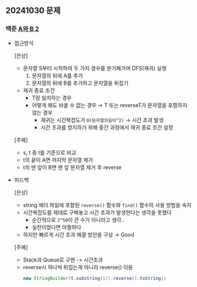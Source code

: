 ## 20241030 문제

### 백준 [A와 B 2](https://www.acmicpc.net/problem/12919)

- 접근방식

  [은상]
  - 문자열 S부터 시작하여 두 가지 경우를 분기해가며 DFS(재귀) 실행
    1. 문자열의 뒤에 A를 추가
    2. 문자열의 뒤에 B를 추가하고 문자열을 뒤집기
  - 재귀 종료 조건
    - T랑 일치하는 경우
    - 어떻게 해도 바꿀 수 없는 경우 → T 또는 reverseT가 문자열을 포함하지 않는 경우
        - 재귀는 시간복잡도가 `O(문자열의길이^2)` → 시간 초과 발생
        - 시간 초과를 방지하기 위해 중간 과정에서 재귀 종료 조건 설정

  [주혜]
  - s, t 중 t를 기준으로 비교
  - t의 끝이 A면 마지막 문자열 제거
  - t의 맨 앞이 B면 맨 앞 문자열 제거 후 reverse
  
- 피드백

  [은상]
  - string 헤더 파일에 포함된 `reverse()` 함수와 `find()` 함수의 사용 방법을 숙지
  - 시간복잡도를 제대로 구해놓고 시간 초과가 발생한다는 생각을 못했다
    - 순간적으로 `2^50`이 큰 수가 아니라고 생각..
    - 실전이었다면 아찔하다
  - 하지만 빠르게 시간 초과 해결 방안을 구상 → Good
 
  [주혜]
  - Stack과 Queue로 구현 -> 시간초과
  - reverse시 하나씩 뒤집는게 아니라 reverse() 이용
    ```java
    new StringBuilder(t.substring(1)).reverse().toString()
    ```
